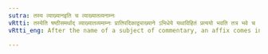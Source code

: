 ```yaml
---
sutra: तस्य व्याख्यानइति च व्याख्यातव्यनाम्नः
vRtti: तस्येति षष्ठीसमर्थाद् व्याख्यातव्यमाम्नः प्रातिपदिकाद्व्याख्याने ऽभिधेये यथाविहितं प्रत्ययो भवति तत्र भवे च ॥
vRtti_eng: After the name of a subject of commentary, an affix comes in the sense of 'its commentary', as well as, in the sense of 'what occurs there'.

---
```

